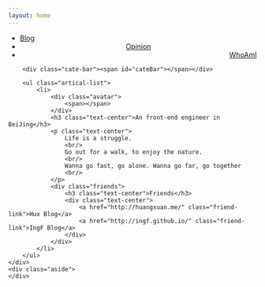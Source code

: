 ```yaml
---
layout: home
---
```


<div class="index-content project">
    <div class="section">
        <ul class="artical-cate">
            <li><a href="/"><span>Blog</span></a></li>
            <li style="text-align:center"><a href="/opinion"><span>Opinion</span></a></li>
            <li class="on" style="text-align:right"><a href="/whoami"><span>WhoAmI</span></a></li>
        </ul>

        <div class="cate-bar"><span id="cateBar"></span></div>

        <ul class="artical-list">
            <li>
                <div class="avatar">
                    <span></span>
                </div>
                <h3 class="text-center">An front-end engineer in BeiJing</h3>
                <p class="text-center">
                    Life is a struggle.
                    <br/>
                    Go out for a walk, to enjoy the nature.
                    <br/>
                    Wanna go fast, go alone. Wanna go far, go together
                    <br/>
                </p>
                <div class="friends">
                    <h3 class="text-center">Friends</h3>
                    <div class="text-center">
                        <a href="http://huangxuan.me/" class="friend-link">Hux Blog</a>
                        <a href="http://ingf.github.io/" class="friend-link">IngF Blog</a>
                    </div>
                </div>
            </li>
        </ul>
    </div>
    <div class="aside">
    </div>
</div>
